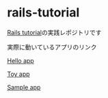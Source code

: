 # rails-tutorial

[Rails tutorial](https://railstutorial.jp)の実践レポジトリです

実際に動いているアプリのリンク

[Hello app](https://saltsalt-beach.herokuapp.com/)

[Toy app](https://cryptic-taiga-64642.herokuapp.com/)

[Sample app](https://sns-sample-tutorial.herokuapp.com/)